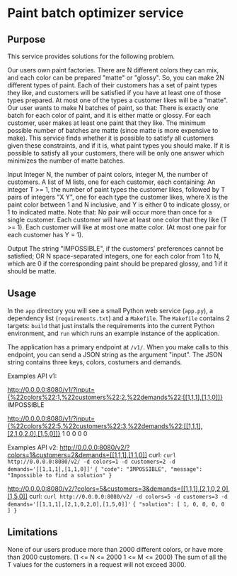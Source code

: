 # Paint batch optimizer service

## Purpose

This service provides solutions for the following problem.

Our users own paint factories. There are N different colors they can mix, and each color can be prepared "matte" or "glossy". So, you can make 2N different types of paint.
Each of their customers has a set of paint types they like, and customers will be satisfied if you have at least one of those types prepared. At most one of the types a customer likes will be a "matte".
Our user wants to make N batches of paint, so that:
There is exactly one batch for each color of paint, and it is either matte or glossy. For each customer, user makes at least one paint that they like. The minimum possible number of batches are matte (since matte is more expensive to make). This service finds whether it is possible to satisfy all customers given these constraints, and if it is, what paint types you should make. If it is possible to satisfy all your customers, there will be only one answer which minimizes the number of matte batches.

Input
Integer N, the number of paint colors,  integer M, the number of customers. A list of M lists, one for each customer, each containing: An integer T >= 1, the number of paint types the customer likes, followed by T pairs of integers "X Y", one for each type the customer likes, where X is the paint color between 1 and N inclusive, and Y is either 0 to indicate glossy, or 1 to indicated matte. Note that: No pair will occur more than once for a single customer. Each customer will have at least one color that they like (T >= 1). Each customer will like at most one matte color. (At most one pair for each customer has Y = 1). 

Output
The string "IMPOSSIBLE", if the customers' preferences cannot be satisfied; OR N space-separated integers, one for each color from 1 to N, which are 0 if the corresponding paint should be prepared glossy, and 1 if it should be matte.


## Usage

In the `app` directory you will see a small Python web service (`app.py`), a dependency list (`requirements.txt`) and a `Makefile`. The `Makefile` contains 2 targets: `build` that just installs the requirements into the current Python environment, and `run` which runs an example instance of the application.

The application has a primary endpoint at `/v1/`. When you make calls to this endpoint, you can send a JSON string as the argument "input". The JSON string contains three keys, colors, costumers and demands.

Examples API v1:

http://0.0.0.0:8080/v1/?input={%22colors%22:1,%22customers%22:2,%22demands%22:[[1,1,1],[1,1,0]]}
IMPOSSIBLE

http://0.0.0.0:8080/v1/?input={%22colors%22:5,%22customers%22:3,%22demands%22:[[1,1,1],[2,1,0,2,0],[1,5,0]]}
1 0 0 0 0

Examples API v2:
http://0.0.0.0:8080/v2/?colors=1&customers=2&demands=[[1,1,1],[1,1,0]]
curl: `curl http://0.0.0.0:8080/v2/ -d colors=1 -d customers=2 -d demands='[[1,1,1],[1,1,0]]'`
`{ "code": "IMPOSSIBLE", "message": "Impossible to find a solution" }`

http://0.0.0.0:8080/v2/?colors=5&customers=3&demands=[[1,1,1],[2,1,0,2,0],[1,5,0]]
curl: `curl http://0.0.0.0:8080/v2/ -d colors=5 -d customers=3 -d demands='[[1,1,1],[2,1,0,2,0],[1,5,0]]'`
`{ "solution": [ 1, 0, 0, 0, 0 ] }`


## Limitations

None of our users produce more than 2000 different colors, or have more than 2000 customers. (1 <= N <= 2000 1 <= M <= 2000)
The sum of all the T values for the customers in a request will not exceed 3000.
